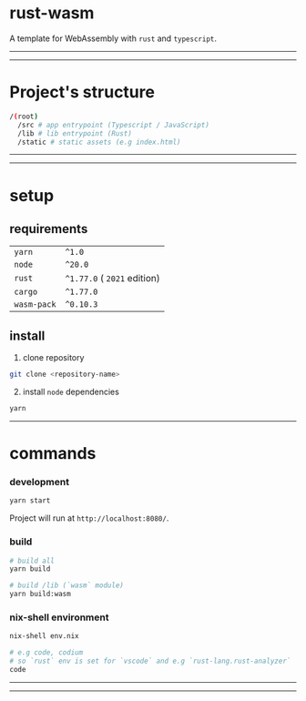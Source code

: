 # rust-wasm

A template for WebAssembly with `rust` and `typescript`.

---

---

# Project's structure

```sh
/(root)
  /src # app entrypoint (Typescript / JavaScript)
  /lib # lib entrypoint (Rust)
  /static # static assets (e.g index.html)
```

---

---

# setup

## requirements

|             |                             |
| ----------- | --------------------------- |
| `yarn`      | `^1.0`                      |
| `node`      | `^20.0`                     |
| `rust`      | `^1.77.0` ( `2021` edition) |
| `cargo`     | `^1.77.0`                   |
| `wasm-pack` | `^0.10.3`                   |

## install

1. clone repository

```sh
git clone <repository-name>
```

2. install `node` dependencies

```sh
yarn
```

---

# commands

### development

```sh
yarn start
```

Project will run at `http://localhost:8080/`.

### build

```sh
# build all
yarn build

# build /lib (`wasm` module)
yarn build:wasm
```

### nix-shell environment

```sh
nix-shell env.nix

# e.g code, codium
# so `rust` env is set for `vscode` and e.g `rust-lang.rust-analyzer`
code
```

---

---
